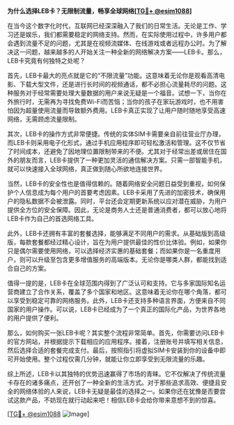 **为什么选择LEB卡？无限制流量，畅享全球网络[[TG💪+ @esim1088](https://t.me/s/esim1088)]**

在当今这个数字化时代，互联网已经深深融入了我们的日常生活。无论是工作、学习还是娱乐，我们都需要稳定的网络支持。然而，在实际使用过程中，许多用户都会遇到流量不足的问题，尤其是在视频流媒体、在线游戏或者远程办公时。为了解决这一问题，越来越多的人开始关注一种全新的网络解决方案——LEB卡。那么，LEB卡究竟有何独特之处呢？

首先，LEB卡最大的亮点就是它的“不限流量”功能。这意味着无论你是观看高清电影、下载大型文件，还是进行长时间的视频通话，都不必担心流量耗尽的问题。这种服务对于经常需要处理大量数据的用户来说无疑是一个福音。试想一下，当你在外旅行时，无需再为寻找免费Wi-Fi而苦恼；当你的孩子在家玩游戏时，也不用害怕因为超量使用流量而导致额外费用。LEB卡真正实现了让用户随时随地享受高速网络，无需顾虑流量限制。

其次，LEB卡的操作方式非常便捷。传统的实体SIM卡需要亲自前往营业厅办理，而LEB卡则采用电子化形式，通过手机应用程序即可轻松激活和管理。这不仅节省了时间成本，还避免了因地理位置限制带来的不便。尤其对于经常出差或居住在国外的朋友而言，LEB卡提供了一种更加灵活的通信解决方案。只需一部智能手机，就可以快速接入全球网络，真正做到随心所欲地连接世界。

当然，LEB卡的安全性也是值得信赖的。随着网络安全问题日益受到重视，如何保护个人信息成为每个用户的首要考虑因素。LEB卡采用了先进的加密技术，确保用户的隐私数据不会被泄露。同时，平台还会定期更新系统以应对潜在威胁，为用户提供全方位的安全保障。因此，无论是商务人士还是普通消费者，都可以放心地将LEB卡作为自己的首选网络工具。

此外，LEB卡还拥有丰富的套餐选择，能够满足不同用户的需求。从基础版到高级版，每款套餐都经过精心设计，旨在为用户提供最佳的性价比体验。例如，如果你只是偶尔需要使用网络，可以选择经济实惠的基础套餐；而如果你是一名重度用户，则可以升级至包含更多增值服务的高端版本。无论你是哪类人群，都能找到适合自己的方案。

值得一提的是，LEB卡在全球范围内得到了广泛认可和支持。它与多家国际知名运营商建立了合作关系，覆盖了多个国家和地区。这意味着无论你在哪个角落，都可以享受到稳定可靠的网络服务。此外，LEB卡还支持多种语言界面，方便来自不同国家的用户操作。可以说，LEB卡已经成为了一个真正的国际化产品，为世界各地的用户提供了便利。

那么，如何购买一张LEB卡呢？其实整个流程非常简单。首先，你需要访问LEB卡的官方网站，并根据提示下载相应的应用程序。接着，注册账号并填写相关信息，然后选择合适的套餐完成支付。最后，按照指引将虚拟SIM卡安装到你的设备中即可开始使用。整个过程仅需几分钟，就能让你立即享受到无限流量的乐趣。

综上所述，LEB卡以其独特的优势迅速赢得了市场的青睐。它不仅解决了传统流量卡存在的诸多痛点，还开创了一种全新的生活方式。对于那些追求高效、便捷且安全的网络体验的人来说，LEB卡无疑是最佳的选择之一。如果你还在犹豫是否要尝试这款产品，不妨现在就行动起来吧！相信LEB卡会给你带来意想不到的惊喜。

[[TG💪+ @esim1088](https://t.me/s/esim1088) ![Image](https://i.postimg.cc/4NQfJmqS/Snipaste-2025-05-13-00-14-12.png)]